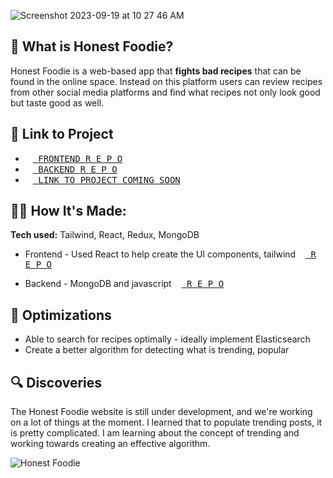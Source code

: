 
![Screenshot 2023-09-19 at 10 27 46 AM](https://github.com/strawberrie68/Honest-Foodie-front2/assets/42231000/bb8ddcf5-c493-46b2-8f48-479f28581a1f)

## 🍦 What is Honest Foodie?




Honest Foodie is a web-based app that **fights bad recipes** 
that can be found in the online space. Instead on this platform
users can review recipes from other social media platforms and 
find what recipes not only look good but taste good as well.

## 🍦 Link to Project
- [<kbd><img src="https://cdn-icons-png.flaticon.com/128/527/527589.png" height="12px" /> FRONTEND R E P O </kbd>](https://github.com/strawberrie68/Honest-Foodie-front2)
- [<kbd> <img src="https://cdn-icons-png.flaticon.com/128/527/527589.png" height="12px" /> BACKEND R E P O </kbd>](https://github.com/strawberrie68/Honest-Foodie-backend)
- [<kbd> <img src="https://cdn-icons-png.flaticon.com/128/527/527589.png" height="12px" /> LINK TO PROJECT COMING SOON </kbd>](https://github.com/strawberrie68/Honest-Foodie-backend)

## 👩‍💻 How It's Made: 

**Tech used:** Tailwind, React, Redux, MongoDB

- Frontend - Used React to help create the UI components, tailwind [<kbd><img src="https://cdn-icons-png.flaticon.com/128/527/527589.png" height="12px" /> R E P O </kbd>](https://github.com/strawberrie68/Honest-Foodie-front2)

- Backend - MongoDB and javascript [<kbd> <img src="https://cdn-icons-png.flaticon.com/128/527/527589.png" height="12px" /> R E P O </kbd>](https://github.com/strawberrie68/Honest-Foodie-backend)

## 🏸 Optimizations

- Able to search for recipes optimally - ideally implement Elasticsearch
- Create a better algorithm for detecting what is trending, popular

## 🔍 Discoveries

The Honest Foodie website is still under development, and we're working on a lot of things at the moment. I learned that to populate trending posts, it is pretty complicated. I am learning about the concept of trending and working towards creating an effective algorithm.



![Honest Foodie](https://github.com/strawberrie68/Honest-Foodie-front2/assets/42231000/52deeb0d-7f5f-454e-a31a-8e279c899705)


